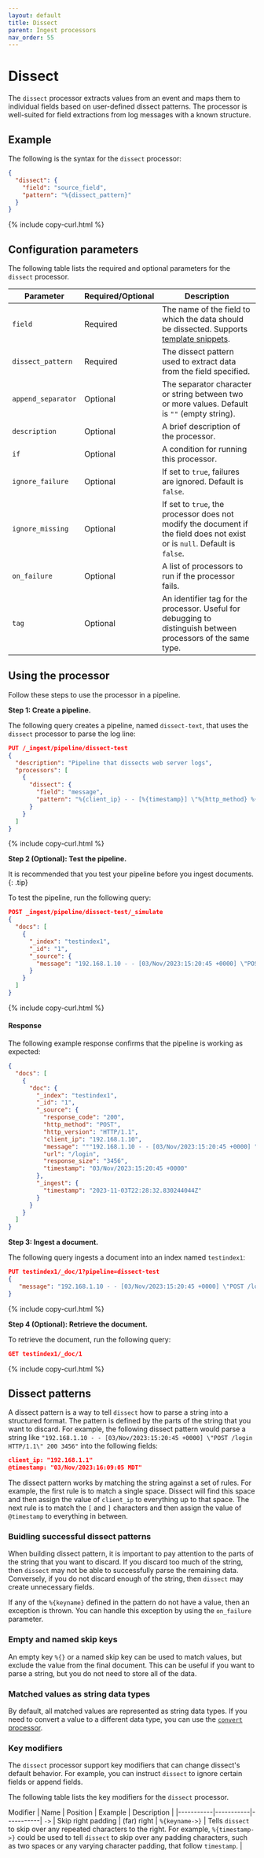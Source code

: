 ```yaml
---
layout: default
title: Dissect
parent: Ingest processors
nav_order: 55
---
```


# Dissect

The `dissect` processor extracts values from an event and maps them to individual fields based on user-defined dissect patterns. The processor is well-suited for field extractions from log messages with a known structure.

## Example
The following is the syntax for the `dissect` processor:

```json
{
  "dissect": {
    "field": "source_field",
    "pattern": "%{dissect_pattern}"
  }
}
```
{% include copy-curl.html %}


## Configuration parameters

The following table lists the required and optional parameters for the `dissect` processor.

Parameter | Required/Optional | Description |
|-----------|-----------|-----------|
`field`  | Required  | The name of the field to which the data should be dissected. Supports [template snippets]({{site.url}}{{site.baseurl}}/ingest-pipelines/create-ingest/#template-snippets). |
`dissect_pattern` | Required | The dissect pattern used to extract data from the field specified. |
`append_separator` | Optional | The separator character or string between two or more values. Default is `""` (empty string).
`description`  | Optional  | A brief description of the processor.  |
`if` | Optional | A condition for running this processor. |
`ignore_failure` | Optional | If set to `true`, failures are ignored. Default is `false`. |
`ignore_missing`  | Optional  | If set to `true`, the processor does not modify the document if the field does not exist or is `null`. Default is `false`. |
`on_failure` | Optional | A list of processors to run if the processor fails. |
`tag` | Optional | An identifier tag for the processor. Useful for debugging to distinguish between processors of the same type. |

## Using the processor

Follow these steps to use the processor in a pipeline.

**Step 1: Create a pipeline.**

The following query creates a pipeline, named `dissect-text`, that uses the `dissect` processor to parse the log line:

```json
PUT /_ingest/pipeline/dissect-test
{
  "description": "Pipeline that dissects web server logs",
  "processors": [
    {
      "dissect": {
        "field": "message",
        "pattern": "%{client_ip} - - [%{timestamp}] \"%{http_method} %{url} %{http_version}\" %{response_code} %{response_size}" 
      }
    }
  ]
}
```
{% include copy-curl.html %}

**Step 2 (Optional): Test the pipeline.**

It is recommended that you test your pipeline before you ingest documents.
{: .tip}

To test the pipeline, run the following query:

```json
POST _ingest/pipeline/dissect-test/_simulate
{
  "docs": [
    {
      "_index": "testindex1",
      "_id": "1",
      "_source": {
        "message": "192.168.1.10 - - [03/Nov/2023:15:20:45 +0000] \"POST /login HTTP/1.1\" 200 3456"
      }
    }
  ]
}
```
{% include copy-curl.html %}

#### Response

The following example response confirms that the pipeline is working as expected:

```json
{
  "docs": [
    {
      "doc": {
        "_index": "testindex1",
        "_id": "1",
        "_source": {
          "response_code": "200",
          "http_method": "POST",
          "http_version": "HTTP/1.1",
          "client_ip": "192.168.1.10",
          "message": """192.168.1.10 - - [03/Nov/2023:15:20:45 +0000] "POST /login HTTP/1.1" 200 3456""",
          "url": "/login",
          "response_size": "3456",
          "timestamp": "03/Nov/2023:15:20:45 +0000"
        },
        "_ingest": {
          "timestamp": "2023-11-03T22:28:32.830244044Z"
        }
      }
    }
  ]
}
```

**Step 3: Ingest a document.**

The following query ingests a document into an index named `testindex1`:

```json
PUT testindex1/_doc/1?pipeline=dissect-test
{
   "message": "192.168.1.10 - - [03/Nov/2023:15:20:45 +0000] \"POST /login HTTP/1.1\" 200 3456"
}
```
{% include copy-curl.html %}

**Step 4 (Optional): Retrieve the document.**

To retrieve the document, run the following query:

```json
GET testindex1/_doc/1
```
{% include copy-curl.html %}

## Dissect patterns

A dissect pattern is a way to tell `dissect` how to parse a string into a structured format. The pattern is defined by the parts of the string that you want to discard. For example, the following dissect pattern would parse a string like `"192.168.1.10 - - [03/Nov/2023:15:20:45 +0000] \"POST /login HTTP/1.1\" 200 3456"` into the following fields:

```json
client_ip: "192.168.1.1"
@timestamp: "03/Nov/2023:16:09:05 MDT"
```

The dissect pattern works by matching the string against a set of rules. For example, the first rule is to match a single space. Dissect will find this space and then assign the value of `client_ip` to everything up to that space. The next rule is to match the `[` and `]` characters and then assign the value of `@timestamp` to everything in between.

### Buidling successful dissect patterns

When building dissect pattern, it is important to pay attention to the parts of the string that you want to discard. If you discard too much of the string, then `dissect` may not be able to successfully parse the remaining data. Conversely, if you do not discard enough of the string, then `dissect` may create unnecessary fields.

If any of the `%{keyname}` defined in the pattern do not have a value, then an exception is thrown. You can handle this exception by using the `on_failure` parameter.

### Empty and named skip keys

An empty key `%{}` or a named skip key can be used to match values, but exclude the value from the final document. This can be useful if you want to parse a string, but you do not need to store all of the data.

### Matched values as string data types

By default, all matched values are represented as string data types. If you need to convert a value to a different data type, you can use the [`convert` processor]({{site.url}}{{site.baseurl}}/ingest-pipelines/processors/convert/).

### Key modifiers 

The `dissect` processor support key modifiers that can change dissect's default behavior. For example, you can instruct `dissect` to ignore certain fields or append fields. 

The following table lists the key modifiers for the `dissect` processor.

Modifier | Name | Position | Example | Description |
|-----------|-----------|-----------|
`->` | Skip right padding | (far) right | `%{keyname->}` | Tells `dissect` to skip over any repeated characters to the right. For example, `%{timestamp->}` could be used to tell `dissect` to skip over any padding characters, such as two spaces or any varying character padding, that follow `timestamp`. |
 